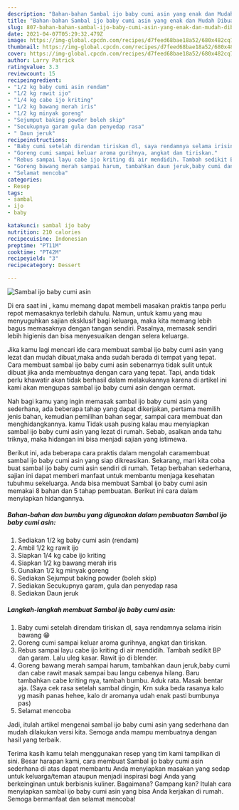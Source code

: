 ```yaml
---
description: "Bahan-bahan Sambal ijo baby cumi asin yang enak dan Mudah Dibuat"
title: "Bahan-bahan Sambal ijo baby cumi asin yang enak dan Mudah Dibuat"
slug: 807-bahan-bahan-sambal-ijo-baby-cumi-asin-yang-enak-dan-mudah-dibuat
date: 2021-04-07T05:29:32.479Z
image: https://img-global.cpcdn.com/recipes/d7feed68bae18a52/680x482cq70/sambal-ijo-baby-cumi-asin-foto-resep-utama.jpg
thumbnail: https://img-global.cpcdn.com/recipes/d7feed68bae18a52/680x482cq70/sambal-ijo-baby-cumi-asin-foto-resep-utama.jpg
cover: https://img-global.cpcdn.com/recipes/d7feed68bae18a52/680x482cq70/sambal-ijo-baby-cumi-asin-foto-resep-utama.jpg
author: Larry Patrick
ratingvalue: 3.3
reviewcount: 15
recipeingredient:
- "1/2 kg baby cumi asin rendam"
- "1/2 kg rawit ijo"
- "1/4 kg cabe ijo kriting"
- "1/2 kg bawang merah iris"
- "1/2 kg minyak goreng"
- "Sejumput baking powder boleh skip"
- "Secukupnya garam gula dan penyedap rasa"
- " Daun jeruk"
recipeinstructions:
- "Baby cumi setelah direndam tiriskan dl, saya rendamnya selama irisin bawang 😁"
- "Goreng cumi sampai keluar aroma gurihnya, angkat dan tiriskan."
- "Rebus sampai layu cabe ijo kriting di air mendidih. Tambah sedikit BP dan garam. Lalu uleg kasar. Rawit ijo di blender."
- "Goreng bawang merah sampai harum, tambahkan daun jeruk,baby cumi dan cabe rawit masak sampai bau langu cabenya hilang. Baru tambahkan cabe kriting nya, tambah bumbu. Aduk rata. Masak bentar aja. (Saya cek rasa setelah sambal dingin, Krn suka beda rasanya kalo yg masih panas hehee, kalo dr aromanya udah enak pasti bumbunya pas)"
- "Selamat mencoba"
categories:
- Resep
tags:
- sambal
- ijo
- baby

katakunci: sambal ijo baby 
nutrition: 210 calories
recipecuisine: Indonesian
preptime: "PT11M"
cooktime: "PT42M"
recipeyield: "3"
recipecategory: Dessert

---
```



![Sambal ijo baby cumi asin](https://img-global.cpcdn.com/recipes/d7feed68bae18a52/680x482cq70/sambal-ijo-baby-cumi-asin-foto-resep-utama.jpg)

Di era  saat ini , kamu memang dapat membeli masakan praktis tanpa perlu repot memasaknya terlebih dahulu. Namun, untuk kamu yang mau menyuguhkan sajian eksklusif bagi keluarga, maka kita memang lebih bagus memasaknya dengan tangan sendiri. Pasalnya, memasak sendiri lebih higienis dan bisa menyesuaikan dengan selera keluarga.

Jika kamu lagi mencari ide cara membuat sambal ijo baby cumi asin yang lezat dan mudah dibuat,maka anda sudah berada di tempat yang tepat. Cara membuat sambal ijo baby cumi asin  sebenarnya tidak sulit untuk dibuat jika anda membuatnya dengan cara yang tepat. Tapi, anda tidak perlu khawatir akan tidak berhasil dalam melakukannya 
karena di artikel ini kami akan mengupas sambal ijo baby cumi asin dengan cermat.  



Nah bagi kamu yang ingin memasak sambal ijo baby cumi asin yang sederhana, ada beberapa tahap yang dapat dikerjakan, pertama memilih jenis bahan, kemudian pemilihan bahan segar, sampai cara membuat dan menghidangkannya. kamu Tidak usah pusing kalau mau menyiapkan sambal ijo baby cumi asin yang lezat di rumah. Sebab, asalkan anda  tahu triknya, maka hidangan ini bisa menjadi sajian yang istimewa.

Berikut ini, ada beberapa cara praktis  dalam mengolah caramembuat sambal ijo baby cumi asin yang siap dikreasikan. Sekarang, mari kita coba buat sambal ijo baby cumi asin sendiri di rumah. Tetap berbahan sederhana, sajian ini dapat memberi manfaat untuk membantu menjaga kesehatan tubuhmu sekeluarga. Anda bisa membuat Sambal ijo baby cumi asin memakai 8 bahan dan 5 tahap pembuatan. Berikut ini cara dalam menyiapkan hidangannya.

<!--inarticleads1-->

##### Bahan-bahan dan bumbu yang digunakan dalam pembuatan Sambal ijo baby cumi asin:

1. Sediakan 1/2 kg baby cumi asin (rendam)
1. Ambil 1/2 kg rawit ijo
1. Siapkan 1/4 kg cabe ijo kriting
1. Siapkan 1/2 kg bawang merah iris
1. Gunakan 1/2 kg minyak goreng
1. Sediakan Sejumput baking powder (boleh skip)
1. Sediakan Secukupnya garam, gula dan penyedap rasa
1. Sediakan  Daun jeruk




<!--inarticleads2-->

##### Langkah-langkah membuat Sambal ijo baby cumi asin:

1. Baby cumi setelah direndam tiriskan dl, saya rendamnya selama irisin bawang 😁
1. Goreng cumi sampai keluar aroma gurihnya, angkat dan tiriskan.
1. Rebus sampai layu cabe ijo kriting di air mendidih. Tambah sedikit BP dan garam. Lalu uleg kasar. Rawit ijo di blender.
1. Goreng bawang merah sampai harum, tambahkan daun jeruk,baby cumi dan cabe rawit masak sampai bau langu cabenya hilang. Baru tambahkan cabe kriting nya, tambah bumbu. Aduk rata. Masak bentar aja. (Saya cek rasa setelah sambal dingin, Krn suka beda rasanya kalo yg masih panas hehee, kalo dr aromanya udah enak pasti bumbunya pas)
1. Selamat mencoba




Jadi, itulah artikel mengenai  sambal ijo baby cumi asin  yang sederhana dan mudah dilakukan versi kita. Semoga anda mampu membuatnya dengan hasil yang terbaik. 

Terima kasih kamu telah menggunakan resep yang tim kami tampilkan di sini. Besar harapan kami, cara membuat  Sambal ijo baby cumi asin sederhana di atas dapat membantu Anda menyiapkan masakan yang sedap untuk keluarga/teman ataupun menjadi inspirasi bagi Anda yang berkeinginan untuk berbisnis kuliner. Bagaimana? Gampang kan? Itulah cara menyiapkan sambal ijo baby cumi asin yang bisa Anda kerjakan di rumah. Semoga bermanfaat dan selamat mencoba!

